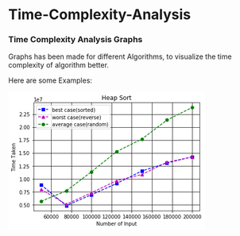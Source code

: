 # Time-Complexity-Analysis


### Time Complexity Analysis Graphs

Graphs has been made for different Algorithms, to visualize the time complexity of algorithm better.

Here are some Examples:

<img src="https://github.com/ravi7799/Time-Complexity-Analysis/blob/master/Graph%20Generated/Heap_sort_graph.png">

